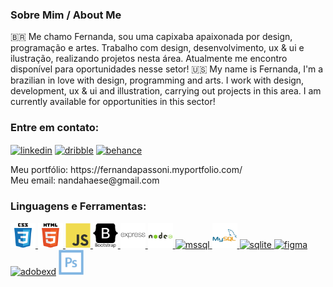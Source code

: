<h3>Sobre Mim / About Me</h3>
🇧🇷 Me chamo Fernanda, sou uma capixaba apaixonada por design, programação e artes. Trabalho com design, desenvolvimento, ux & ui e ilustração, realizando projetos nesta área. Atualmente me encontro disponível para oportunidades nesse setor!
🇺🇸 My name is Fernanda, I'm a brazilian in love with design, programming and arts. I work with design, development, ux & ui and illustration, carrying out projects in this area. I am currently available for opportunities in this sector!

<h3 align="left">Entre em contato:</h3>
<p align="left">
<a href="https://linkedin.com/in/aachal-pardeshi-258257225" target="blank"><img align="center" src="https://cdn.jsdelivr.net/npm/simple-icons@3.0.1/icons/linkedin.svg" alt="linkedin" height="30" width="40" /></a>
<a href="https://dribbble.com/FernandaPassoni" target="blank"><img align="center" src="https://cdn.jsdelivr.net/npm/simple-icons@3.1.0/icons/dribbble.svg" alt="dribble" height="30" width="40" /></a>
<a href="https://www.behance.net/nandahaese" target="blank"><img align="center" src="https://cdn.jsdelivr.net/npm/simple-icons@3.1.0/icons/behance.svg" alt="behance" height="30" width="40" /></a>
</p>
Meu portfólio: https://fernandapassoni.myportfolio.com/ <br>
Meu email: nandahaese@gmail.com

<h3 align="left">Linguagens e Ferramentas:</h3>
<p align="left"> <a href="https://www.w3schools.com/css/" target="_blank"> <img src="https://raw.githubusercontent.com/devicons/devicon/master/icons/css3/css3-original-wordmark.svg" alt="css3" width="40" height="40"/> </a> <a href="https://www.w3.org/html/" target="_blank"> <img src="https://raw.githubusercontent.com/devicons/devicon/master/icons/html5/html5-original-wordmark.svg" alt="html5" width="40" height="40"/> </a> <a href="https://developer.mozilla.org/en-US/docs/Web/JavaScript" target="_blank"> <img src="https://raw.githubusercontent.com/devicons/devicon/master/icons/javascript/javascript-original.svg" alt="javascript" width="40" height="40"/> </a> <a href="https://getbootstrap.com" target="_blank"> <img src="https://raw.githubusercontent.com/devicons/devicon/master/icons/bootstrap/bootstrap-plain-wordmark.svg" alt="bootstrap" width="40" height="40"/> </a> <a href="https://expressjs.com" target="_blank"> <img src="https://raw.githubusercontent.com/devicons/devicon/master/icons/express/express-original-wordmark.svg" alt="express" width="40" height="40"/> </a> <a href="https://nodejs.org" target="_blank"> <img src="https://raw.githubusercontent.com/devicons/devicon/master/icons/nodejs/nodejs-original-wordmark.svg" alt="nodejs" width="40" height="40"/> </a> <a href="https://www.microsoft.com/en-us/sql-server" target="_blank"> <img src="https://www.svgrepo.com/show/303229/microsoft-sql-server-logo.svg" alt="mssql" width="40" height="40"/> </a> <a href="https://www.mysql.com/" target="_blank"> <img src="https://raw.githubusercontent.com/devicons/devicon/master/icons/mysql/mysql-original-wordmark.svg" alt="mysql" width="40" height="40"/> </a> <a href="https://www.sqlite.org/" target="_blank"> <img src="https://www.vectorlogo.zone/logos/sqlite/sqlite-icon.svg" alt="sqlite" width="40" height="40"/> </a> <a href="https://www.figma.com/" target="_blank" rel="noreferrer"><img src="https://www.vectorlogo.zone/logos/figma/figma-icon.svg" alt="figma" width="40" height="40"/></a> <a href="https://adobexdplatform.com/" target="_blank" rel="noreferrer"><img src="https://cdn.worldvectorlogo.com/logos/adobe-xd.svg" alt="adobexd" width="40" height="40"/></a> <a href="" target="_blank" rel="noreferrer"><img src="https://raw.githubusercontent.com/devicons/devicon/master/icons/photoshop/photoshop-line.svg" alt="photoshop" width="40" height="40"/></a></p>
